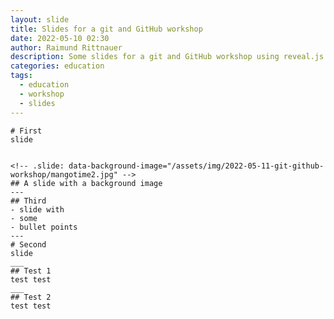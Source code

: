 ```yaml
---
layout: slide
title: Slides for a git and GitHub workshop
date: 2022-05-10 02:30
author: Raimund Rittnauer
description: Some slides for a git and GitHub workshop using reveal.js
categories: education
tags:
  - education
  - workshop
  - slides
---
```




    # First
    slide


    <!-- .slide: data-background-image="/assets/img/2022-05-11-git-github-workshop/mangotime2.jpg" -->
    ## A slide with a background image
    ---
    ## Third
    - slide with
    - some
    - bullet points
    ---
    # Second
    slide
    ___
    ## Test 1
    test test
    ___
    ## Test 2
    test test
